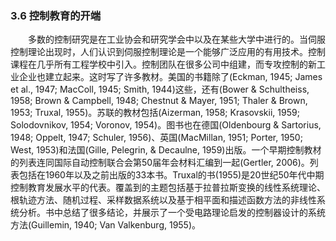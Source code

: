 ### 3.6 控制教育的开端
　　多数的控制研究是在工业协会和研究学会中以及在某些大学中进行的。当伺服控制理论出现时，人们认识到伺服控制理论是一个能够广泛应用的有用技术。控制课程在几乎所有工程学校中引入。控制团队在很多公司中组建，而专攻控制的新工业企业也建立起来。这时写了许多教材。美国的书籍除了(Eckman, 1945; James et al., 1947; MacColl, 1945; Smith, 1944)这些，还有(Bower & Schultheiss, 1958; Brown & Campbell, 1948; Chestnut & Mayer, 1951; Thaler & Brown, 1953; Truxal, 1955)。苏联的教材包括(Aizerman, 1958; Krasovskii, 1959; Solodovnikov, 1954; Voronov, 1954)。图书也在德国(Oldenbourg & Sartorius, 1948; Oppelt, 1947; Schuler, 1956)、英国(MacMillan, 1951; Porter, 1950; West, 1953)和法国(Gille, Pelegrin, & Decaulne, 1959)出版。一个早期控制教材的列表连同国际自动控制联合会第50届年会材料汇编到一起(Gertler, 2006)。列表包括在1960年以及之前出版的33本书。Truxal的书(1955)是20世纪50年代中期控制教育发展水平的代表。覆盖到的主题包括基于拉普拉斯变换的线性系统理论、根轨迹方法、随机过程、采样数据系统以及基于相平面和描述函数方法的非线性系统分析。书中总结了很多结论，并展示了一个受电路理论启发的控制器设计的系统方法(Guillemin, 1940; Van Valkenburg, 1955)。
